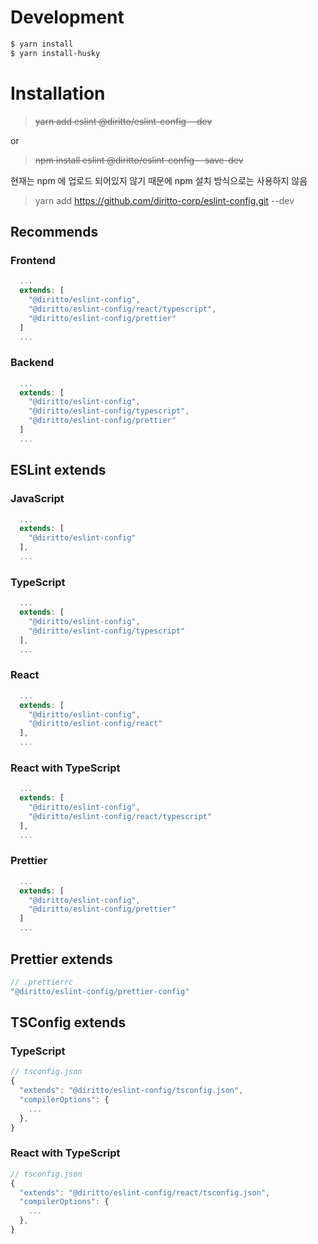 # Development
```sh
$ yarn install
$ yarn install-husky
```

# Installation

> ~~yarn add eslint @diritto/eslint-config --dev~~

or

> ~~npm install eslint @diritto/eslint-config --save-dev~~

현재는 npm 에 업로드 되어있지 않기 때문에 npm 설치 방식으로는 사용하지 않음

> yarn add https://github.com/diritto-corp/eslint-config.git --dev


## Recommends

### Frontend
```js
  ...
  extends: [
    "@diritto/eslint-config",
    "@diritto/eslint-config/react/typescript",
    "@diritto/eslint-config/prettier"
  ]
  ...
```

### Backend
```js
  ...
  extends: [
    "@diritto/eslint-config",
    "@diritto/eslint-config/typescript",
    "@diritto/eslint-config/prettier"
  ]
  ...
```

## ESLint extends

### JavaScript
```js
  ...
  extends: [
    "@diritto/eslint-config"
  ],
  ...
```

### TypeScript
```js
  ...
  extends: [
    "@diritto/eslint-config",
    "@diritto/eslint-config/typescript"
  ],
  ...
```

### React
```js
  ...
  extends: [
    "@diritto/eslint-config",
    "@diritto/eslint-config/react"
  ],
  ...
```

### React with TypeScript
```js
  ...
  extends: [
    "@diritto/eslint-config",
    "@diritto/eslint-config/react/typescript"
  ],
  ...
```

### Prettier
```js
  ...
  extends: [
    "@diritto/eslint-config",
    "@diritto/eslint-config/prettier"
  ]
  ...
```

## Prettier extends
```js
// .prettierrc
"@diritto/eslint-config/prettier-config"
```

## TSConfig extends
### TypeScript
```js
// tsconfig.json
{
  "extends": "@diritto/eslint-config/tsconfig.json",
  "compilerOptions": {    
    ...
  },
}
```

### React with TypeScript
```js
// tsconfig.json
{
  "extends": "@diritto/eslint-config/react/tsconfig.json",
  "compilerOptions": {    
    ...
  },
}
```
